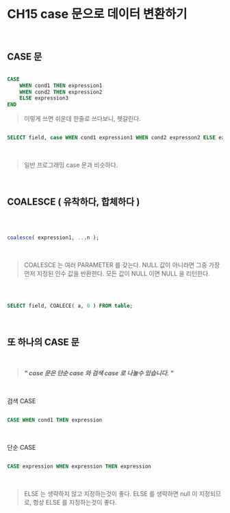 # CH15 case 문으로 데이터 변환하기

<br />

## CASE 문

```sql

CASE 
	WHEN cond1 THEN expression1
	WHEN cond2 THEN expression2
	ELSE expression3
END

```

> 이렇게 쓰면 쉬운데 한줄로 쓰다보니, 헷갈린다.
>

```sql

SELECT field, case WHEN cond1 expression1 WHEN cond2 expresson2 ELSE expression3 END fieldName FROM table;

```

<br />

> 일반 프로그래밍 case 문과 비슷하다.
>

<br />

## COALESCE ( 유착하다, 합체하다 )

<br />

```sql

coalesce( expression1, ...n );


```

<br />

> COALESCE 는 여러 PARAMETER 를 갖는다. NULL 값이 아니라면 그중 가장 먼저 지정된 인수 값을 반환한다. 모든 값이 NULL 이면 NULL 을 리턴한다. 
>

<br />

```sql

SELECT field, COALECE( a, 0 ) FROM table;

```

<br />

## 또 하나의 CASE 문

<br />

> ***" case 문은 __단순 case__  와 __검색 case__ 로 나눌수 있습니다. "***
>

<br />

검색 CASE

```sql

CASE WHEN cond1 THEN expression 

```

<br />

단순 CASE

```sql

CASE expression WHEN expression THEN expression

```

<br />

> ELSE 는 생략하지 않고 지정하는것이 좋다. ELSE 를 생략하면 null 이 지정되므로, 항상 ELSE 를 지정하는것이 좋다.


<br />



